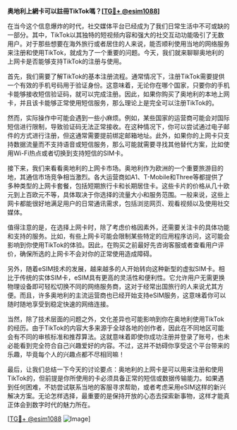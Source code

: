 **奥地利上網卡可以註冊TikTok嗎？[[TG💪+ @esim1088](https://t.me/s/esim1088)]**

在当今这个信息爆炸的时代，社交媒体平台已经成为了我们日常生活中不可或缺的一部分。其中，TikTok以其独特的短视频内容和强大的社交互动功能吸引了无数用户。对于那些想要在海外旅行或者居住的人来说，能否顺利使用当地的网络服务来注册和使用TikTok，就成为了一个重要的问题。今天，我们就来聊聊奥地利的上网卡是否能够支持TikTok的注册与使用。

首先，我们需要了解TikTok的基本注册流程。通常情况下，注册TikTok需要提供一个有效的手机号码用于验证身份。这意味着，无论你在哪个国家，只要你的手机卡能够接收短信验证码，就可以完成注册。因此，如果你购买了奥地利的本地上网卡，并且该卡能够正常使用短信服务，那么理论上是完全可以注册TikTok的。

然而，实际操作中可能会遇到一些小麻烦。例如，某些国家的运营商可能会对国际短信进行限制，导致验证码无法正常接收。在这种情况下，你可以尝试通过电子邮件的方式进行注册，但这通常需要提前绑定邮箱地址。此外，如果你的上网卡只支持数据流量而不支持语音或短信服务，那么可能就需要寻找其他替代方案，比如使用Wi-Fi热点或者切换到支持短信的SIM卡。

接下来，我们来看看奥地利的上网卡市场。奥地利作为欧洲的一个重要旅游目的地，其通信市场竞争相当激烈。各大运营商如A1、T-Mobile和Three等都提供了多种类型的上网卡套餐，包括短期旅行卡和长期居住卡。这些卡片的价格从几十欧元到上百欧元不等，具体取决于你选择的流量大小和服务范围。一般来说，这些上网卡都能很好地满足用户的日常通讯需求，包括浏览网页、观看视频以及使用社交媒体。

值得注意的是，在选择上网卡时，除了考虑价格因素外，还需要关注卡的具体功能和支持的服务。比如，有些上网卡可能会限制某些特定的应用程序访问，这可能会影响到你使用TikTok的体验。因此，在购买之前最好先咨询客服或者查看用户评价，确保所选的上网卡不会对你的正常使用造成障碍。

另外，随着eSIM技术的发展，越来越多的人开始转向这种新型的虚拟SIM卡。相比于传统的实体SIM卡，eSIM具有更高的灵活性和便利性。它允许用户无需更换物理设备即可轻松切换不同的网络服务商，这对于经常出国旅行的人来说尤其方便。而且，许多奥地利的主流运营商也已经开始支持eSIM服务，这意味着你可以随时随地享受到稳定快速的网络连接。

当然，除了技术层面的问题之外，文化差异也可能影响到你在奥地利使用TikTok的经历。由于TikTok的内容大多来源于全球各地的创作者，因此在不同地区可能会有不同的审核标准和推荐算法。这就意味着即使你成功注册并登录了账号，也未必能看到完全符合自己兴趣爱好的内容。不过，这并不妨碍你享受这个平台带来的乐趣，毕竟每个人的兴趣点都不尽相同嘛！

最后，让我们总结一下今天的讨论要点：奥地利的上网卡是可以用来注册和使用TikTok的，但前提是你所使用的卡必须具备正常的短信或数据传输能力。如果遇到任何困难，不妨尝试联系当地的客服寻求帮助，或者考虑采用eSIM这样的新兴解决方案。无论怎样选择，最重要的是保持开放的心态去探索新事物，这样才能真正体会到数字时代的魅力所在。

[[TG💪+ @esim1088](https://t.me/s/esim1088) ![Image](https://i.postimg.cc/4NQfJmqS/Snipaste-2025-05-13-00-14-12.png)]